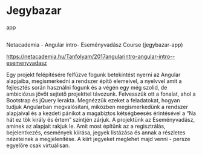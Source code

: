 ﻿# Jegybazar

 app


## 
Netacademia - Angular intro- Eseményvadász Course (jegybazar-app)


https://netacademia.hu/Tanfolyam/2017angularintro-angular-intro--esemenyvadasz

Egy projekt felépítésére felfűzve fogunk betekintést nyerni az Angular alapjaiba, megismerkedni a rendszer építő elemeivel, a nyelvvel amit a fejlesztés során használni fogunk és a végén egy még szolid, de ambiciózus jövőt sejtető projekttel távozunk.
Felvesszük ott a fonalat, ahol a Bootstrap és jQuery lerakta. Megnézzük ezeket a feladatokat, hogyan tudjuk Angularban megvalósítani, miközben megismerkedünk a rendszer alapjaival és a kezdeti pánikot a magabiztos kétségbeesés érintésével a “Na hát ez tök király és értem” szintjén zárjuk.
A projektünk az Eseményvadász, aminek az alapjait rakjuk le. Amit most építünk az a regisztrálás, bejelentkezés, események kiírása, jegyek listázása és annak a részletes nézeteinek a megjelenítése. A kiírt jegyeket meglehet majd venni - persze egyelőre csak virtuálisan.



